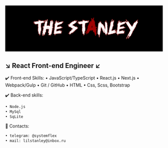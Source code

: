 [![Header](https://github.com/THE-STANLEY/THE-STANLEY/blob/main/assets/github.png)](https://github.com/THE-STANLEY)

## ↘ React Front-end Engineer ↙

✔️ Front-end Skills:
    • JavaScript/TypeScript
    • React.js
    • Next.js
    • Webpack/Gulp
    • Git / GitHub
    • HTML
    • Css, Scss, Bootstrap

✔️ Back-end skills:

    • Node.js
    • MySql
    • SqLite

📩 Contacts:

    • telegram: @systemflex
    • mail: lilstanley@inbox.ru
